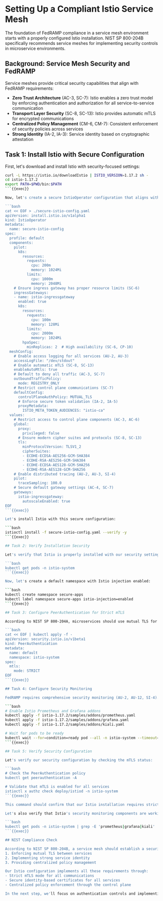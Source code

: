 # Setting Up a Compliant Istio Service Mesh

The foundation of FedRAMP compliance in a service mesh environment starts with a properly configured Istio installation. NIST SP 800-204B specifically recommends service meshes for implementing security controls in microservice environments.

## Background: Service Mesh Security and FedRAMP

Service meshes provide critical security capabilities that align with FedRAMP requirements:

- **Zero Trust Architecture** (AC-3, SC-7): Istio enables a zero trust model by enforcing authentication and authorization for all service-to-service communication
- **Transport Layer Security** (SC-8, SC-13): Istio provides automatic mTLS for encrypted communications
- **Centralized Policy Management** (CM-6, CM-7): Consistent enforcement of security policies across services
- **Strong Identity** (IA-2, IA-3): Service identity based on cryptographic attestation

## Task 1: Install Istio with Secure Configuration

First, let's download and install Istio with security-focused settings:

```bash
curl -L https://istio.io/downloadIstio | ISTIO_VERSION=1.17.2 sh -
cd istio-1.17.2
export PATH=$PWD/bin:$PATH
```{{exec}}

Now, let's create a secure IstioOperator configuration that aligns with FedRAMP requirements:

```bash
cat << EOF > ./secure-istio-config.yaml
apiVersion: install.istio.io/v1alpha1
kind: IstioOperator
metadata:
  name: secure-istio-config
spec:
  profile: default
  components:
    pilot:
      k8s:
        resources:
          requests:
            cpu: 200m
            memory: 1024Mi
          limits:
            cpu: 1000m
            memory: 2048Mi
    # Ensure ingress gateway has proper resource limits (SC-6)
    ingressGateways:
    - name: istio-ingressgateway
      enabled: true
      k8s:
        resources:
          requests:
            cpu: 100m
            memory: 128Mi
          limits:
            cpu: 2000m
            memory: 1024Mi
        hpaSpec:
          minReplicas: 2  # High availability (SC-6, CP-10)
  meshConfig:
    # Enable access logging for all services (AU-2, AU-3)
    accessLogFile: "/dev/stdout"
    # Enable automatic mTLS (SC-8, SC-13)
    enableAutoMtls: true
    # Default to deny all traffic (AC-3, SC-7)
    outboundTrafficPolicy:
      mode: REGISTRY_ONLY
    # Restrict control plane communications (SC-7)
    defaultConfig:
      controlPlaneAuthPolicy: MUTUAL_TLS
      # Enforce secure token validation (IA-2, IA-5)
      proxyMetadata:
        ISTIO_META_TOKEN_AUDIENCES: "istio-ca"
  values:
    # Restrict access to control plane components (AC-3, AC-6)
    global:
      proxy:
        privileged: false
      # Ensure modern cipher suites and protocols (SC-8, SC-13)
      tls:
        minProtocolVersion: TLSV1_2
        cipherSuites:
        - ECDHE-ECDSA-AES256-GCM-SHA384
        - ECDHE-RSA-AES256-GCM-SHA384
        - ECDHE-ECDSA-AES128-GCM-SHA256
        - ECDHE-RSA-AES128-GCM-SHA256
    # Enable distributed tracing (AU-2, AU-3, SI-4)
    pilot:
      traceSampling: 100.0
    # Secure default gateway settings (AC-4, SC-7)
    gateways:
      istio-ingressgateway:
        autoscaleEnabled: true
EOF
```{{exec}}

Let's install Istio with this secure configuration:

```bash
istioctl install -f secure-istio-config.yaml --verify -y
```{{exec}}

## Task 2: Verify Installation Security

Let's verify that Istio is properly installed with our security settings:

```bash
kubectl get pods -n istio-system
```{{exec}}

Now, let's create a default namespace with Istio injection enabled:

```bash
kubectl create namespace secure-apps
kubectl label namespace secure-apps istio-injection=enabled
```{{exec}}

## Task 3: Configure PeerAuthentication for Strict mTLS

According to NIST SP 800-204A, microservices should use mutual TLS for service-to-service authentication. Let's configure a PeerAuthentication policy to enforce strict mTLS across the cluster:

```bash
cat << EOF | kubectl apply -f -
apiVersion: security.istio.io/v1beta1
kind: PeerAuthentication
metadata:
  name: default
  namespace: istio-system
spec:
  mtls:
    mode: STRICT
EOF
```{{exec}}

## Task 4: Configure Security Monitoring

FedRAMP requires comprehensive security monitoring (AU-2, AU-12, SI-4). Let's set up monitoring for our Istio mesh:

```bash
# Enable Istio Prometheus and Grafana addons
kubectl apply -f istio-1.17.2/samples/addons/prometheus.yaml
kubectl apply -f istio-1.17.2/samples/addons/grafana.yaml
kubectl apply -f istio-1.17.2/samples/addons/kiali.yaml

# Wait for pods to be ready
kubectl wait --for=condition=ready pod --all -n istio-system --timeout=300s
```{{exec}}

## Task 5: Verify Security Configuration

Let's verify our security configuration by checking the mTLS status:

```bash
# Check the PeerAuthentication policy
kubectl get peerauthentication -A

# Validate that mTLS is enabled for all services
istioctl x authz check deploy/istiod -n istio-system
```{{exec}}

This command should confirm that our Istio installation requires strict mTLS for service-to-service communication.

Let's also verify that Istio's security monitoring components are working:

```bash
kubectl get pods -n istio-system | grep -E 'prometheus|grafana|kiali'
```{{exec}}

## NIST Compliance Check

According to NIST SP 800-204B, a service mesh should establish a security perimeter by:
1. Enforcing mutual TLS between services
2. Implementing strong service identity
3. Providing centralized policy management

Our Istio configuration implements all these requirements through:
- Strict mTLS mode for all communications
- Secure identity-based certificates for all services
- Centralized policy enforcement through the control plane

In the next step, we'll focus on authentication controls and implementing more granular mTLS policies in alignment with FedRAMP requirements.